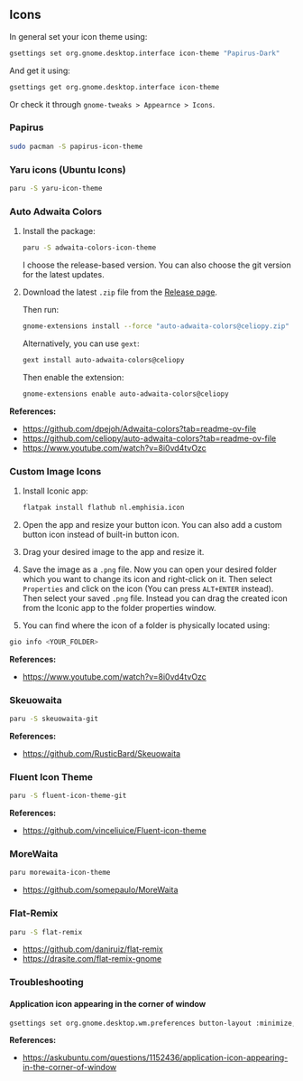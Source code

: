 ## Icons

In general set your icon theme using:

```sh
gsettings set org.gnome.desktop.interface icon-theme "Papirus-Dark"
```

And get it using:

```sh
gsettings get org.gnome.desktop.interface icon-theme
```

Or check it through `gnome-tweaks > Appearnce > Icons`.

### Papirus

```bash
sudo pacman -S papirus-icon-theme
```

### Yaru icons (Ubuntu Icons)

```bash
paru -S yaru-icon-theme
```

### Auto Adwaita Colors

1. Install the package:

   ```bash
   paru -S adwaita-colors-icon-theme
   ```

   I choose the release-based version. You can also choose the git version for the latest updates.

2. Download the latest `.zip` file from the [Release page](https://github.com/celiopy/auto-adwaita-colors/releases).

   Then run:

   ```bash
   gnome-extensions install --force "auto-adwaita-colors@celiopy.zip"
   ```

   Alternatively, you can use `gext`:

   ```bash
   gext install auto-adwaita-colors@celiopy
   ```

   Then enable the extension:

   ```bash
   gnome-extensions enable auto-adwaita-colors@celiopy
   ```

**References:**

- <https://github.com/dpejoh/Adwaita-colors?tab=readme-ov-file>
- <https://github.com/celiopy/auto-adwaita-colors?tab=readme-ov-file>
- <https://www.youtube.com/watch?v=8i0vd4tvOzc>

### Custom Image Icons

1. Install Iconic app:

   ```bash
   flatpak install flathub nl.emphisia.icon
   ```

2. Open the app and resize your button icon. You can also add a custom button icon instead of built-in button icon.

3. Drag your desired image to the app and resize it.
4. Save the image as a `.png` file.
   Now you can open your desired folder which you want to change its icon and right-click on it. Then select `Properties` and click on the icon (You can press `ALT+ENTER` instead). Then select your saved `.png` file. Instead you can drag the created icon from the Iconic app to the folder properties window.

5. You can find where the icon of a folder is physically located using:

```bash
gio info <YOUR_FOLDER>
```

**References:**

- <https://www.youtube.com/watch?v=8i0vd4tvOzc>

### Skeuowaita

```bash
paru -S skeuowaita-git
```

**References:**

- <https://github.com/RusticBard/Skeuowaita>

### Fluent Icon Theme

```bash
paru -S fluent-icon-theme-git
```

**References:**

- <https://github.com/vinceliuice/Fluent-icon-theme>

### MoreWaita

```sh
paru morewaita-icon-theme
```

- <https://github.com/somepaulo/MoreWaita>

### Flat-Remix

```sh
paru -S flat-remix
```

- <https://github.com/daniruiz/flat-remix>
- <https://drasite.com/flat-remix-gnome>

### Troubleshooting

#### Application icon appearing in the corner of window

```bash
gsettings set org.gnome.desktop.wm.preferences button-layout :minimize,maximize,close
```

**References:**

- <https://askubuntu.com/questions/1152436/application-icon-appearing-in-the-corner-of-window>
